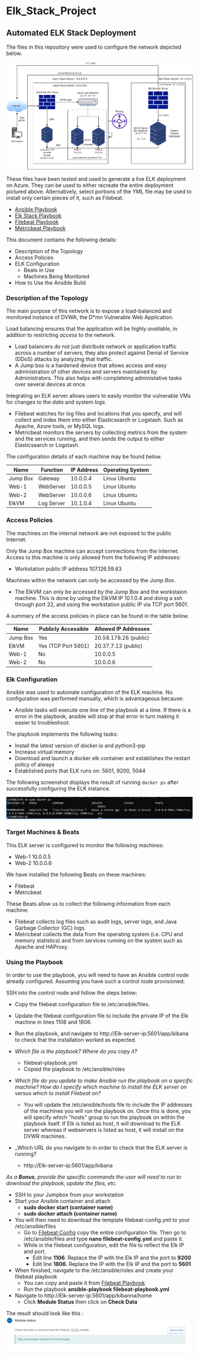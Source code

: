# Elk_Stack_Project
## Automated ELK Stack Deployment

The files in this repository were used to configure the network depicted below.

![alt text](https://github.com/mdwcoop24/Elk_Stack_Project/blob/main/Diagrams/Azure-VN.png "Azure Virtual Network")

These files have been tested and used to generate a live ELK deployment on Azure. They can be used to either recreate the entire deployment pictured above. Alternatively, select portions of the YML file may be used to install only certain pieces of it, such as Filebeat.

  - [Ansible Playbook](https://github.com/mdwcoop24/Elk_Stack_Project/tree/main/Ansible/Pentest.yml)
  - [Elk Stack Playbook](https://github.com/mdwcoop24/Elk_Stack_Project/tree/main/Ansible/Install-elk.yml)
  - [Filebeat Playbook](https://github.com/mdwcoop24/Elk_Stack_Project/tree/main/Ansible/Filebeat.yml)
  - [Metricbeat Playbook](https://github.com/mdwcoop24/Elk_Stack_Project/tree/main/Ansible/Metricbeat.yml)

This document contains the following details:
- Description of the Topology
- Access Policies
- ELK Configuration
  - Beats in Use
  - Machines Being Monitored
- How to Use the Ansible Build


### Description of the Topology

The main purpose of this network is to expose a load-balanced and monitored instance of DVWA, the D*mn Vulnerable Web Application.

Load balancing ensures that the application will be highly *available*, in addition to restricting *access* to the network.
- Load balancers do not just distribute network or application traffic across a number of servers, they also protect against Denial of Service (DDoS) attacks by analyzing that traffic. 
- A Jump box is a hardened device that allows access and easy administration of other devices and servers maintained by Administrators. This also helps with completeing administative tasks over several devices at once.

Integrating an ELK server allows users to easily monitor the vulnerable VMs for changes to the *data* and system *logs*.
- Filebeat watches for log files and locations that you specify, and will collect and index them into either Elasticsearch or Logstash. Such as Apache, Azure tools, or MySQL logs.
- Metricbeat monitors the servers by collecting metrics from the system and the services running, and then sends the output to either Elasticsearch or Logstash. 

The configuration details of each machine may be found below.


| Name     | Function    | IP Address | Operating System |
|----------|-------------|------------|------------------|
| Jump Box | Gateway     | 10.0.0.4   | Linux Ubuntu     |
| Web-1    | WebServer   | 10.0.0.5   | Linux Ubuntu     |
| Web-2    | WebServer   | 10.0.0.6   | Linux Ubumtu     |
| ElkVM    |Log Server   | 10.1.0.4   | Linux Ubuntu     |

### Access Policies

The machines on the internal network are not exposed to the public Internet. 

Only the Jump Box machine can accept connections from the Internet. Access to this machine is only allowed from the following IP addresses:
- Workstation public IP address 107.126.59.63  

Machines within the network can only be accessed by the *Jump Box*.
- The ElkVM can only be accessed by the Jump Box and the workstaion machine. This is done by using the ElkVM IP 10.1.0.4 and doing a ssh through port 22, and using the workstation public IP via TCP port 5601.

A summary of the access policies in place can be found in the table below.

| Name     | Publicly Accessible | Allowed IP Addresses |
|----------|---------------------|----------------------|
| Jump Box | Yes                 | 20.58.178.26 (public)|
| ElkVM    | Yes (TCP Port 5601) | 20.37.7.13   (public)|
| Web-1    | No                  | 10.0.0.5             |
| Web-2    | No                  | 10.0.0.6             |

### Elk Configuration

Ansible was used to automate configuration of the ELK machine. No configuration was performed manually, which is advantageous because:
- Ansible tasks will execute one line of the playbook at a time. If there is a error in the playbook, ansible will stop at that error in turn making it easier to troubleshoot. 

The playbook implements the following tasks:
- Install the latest version of docker.io and python3-pip
- Increase virtual memory
- Download and launch a docker elk container and establishes the restart policy of always
- Established ports that ELK runs on: 5601, 9200, 5044

The following screenshot displays the result of running `docker ps` after successfully configuring the ELK instance.

![alt text](https://github.com/mdwcoop24/Elk_Stack_Project/blob/main/Images/Docker.PNG)

### Target Machines & Beats
This ELK server is configured to monitor the following machines:
- Web-1 10.0.0.5
- Web-2 10.0.0.6

We have installed the following Beats on these machines:
- Filebeat
- Metricbeat

These Beats allow us to collect the following information from each machine:
- Filebeat collects log files such as audit logs, server logs, and Java Garbage Collector (GC) logs. 
- Metricbeat collects the data from the operating system (i.e. CPU and memory statistics) and from services running on the system such as Apache and HAProxy.

### Using the Playbook
In order to use the playbook, you will need to have an Ansible control node already configured. Assuming you have such a control node provisioned: 

SSH into the control node and follow the steps below:
- Copy the filebeat configuration file to /etc/ansible/files.
- Update the filebeat configuration file to include the private IP of the Elk machine in lines 1106 and 1806.
- Run the playbook, and navigate to http://Elk-server-ip:5601/app/kibana to check that the installation worked as expected.

- _Which file is the playbook? Where do you copy it?_
  - filebeat-playbook.yml 
  - Copied the playbook to /etc/ansible/roles

- _Which file do you update to make Ansible run the playbook on a specific machine? How do I specify which machine to install the ELK server on versus which to install Filebeat on?_
  - You will update the /etc/ansible/hosts file to include the IP addresses of the machines you will run the playbook on.   Once this is done, you will specify which "hosts" group to run the playbook on within the playbook itself. If Elk is listed as host, it will download to the ELK server whereas if webservers is listed as host, it will install on the DVWR machines.  

- _Which URL do you navigate to in order to check that the ELK server is running?
  - http://Elk-server-ip:5601/app/kibana

_As a **Bonus**, provide the specific commands the user will need to run to download the playbook, update the files, etc._
- SSH to your Jumpbox from your workstation
- Start your Ansible container and attach 
  - **sudo docker start (container name)**
  - **sudo docker attach (container name)**
- You will then need to download the template filebeat-config.yml to your /etc/ansible/files
  - Go to [Filebeat Config](https://github.com/mdwcoop24/Elk_Stack_Project/blob/main/Ansible/Filebeat-config.yml) copy the entire configuration file. Then go to /etc/ansible/files and type **nano filebeat-config.yml** and paste it. 
  - While in the filebeat configuration, edit the file to reflect the Elk IP and port.
    - Edit line **1106**. Replace the IP with the Elk IP and the port to **9200**
    - Edit line **1806**. Replace the IP with the Elk IP and the port to **5601**
- When finished, navigate to the /etc/ansible/roles and create your filebeat playbook
  - You can copy and paste it from [Filebeat Playbook](https://github.com/mdwcoop24/Elk_Stack_Project/tree/main/Ansible/Filebeat.yml) 
  - Run the playbook **ansible-playbook filebeat-playbook.yml**
- Navigate to http://Elk-server-ip:5601/app/kibanna/home
  - Click **Module Status** then click on **Check Data**
  
The result should look like this : 
![alt text](https://github.com/mdwcoop24/Elk_Stack_Project/blob/main/Images/Filebeat.PNG "Filebeat Data")
